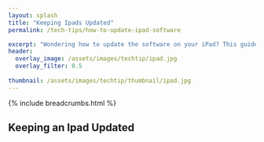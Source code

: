 ```yaml
---
layout: splash 
title: "Keeping Ipads Updated"
permalink: /tech-tips/how-to-update-ipad-software

excerpt: "Wondering how to update the software on your iPad? This guide will show you how."
header:
  overlay_image: /assets/images/techtip/ipad.jpg
  overlay_filter: 0.5 
  
thumbnail: /assets/images/techtip/thumbnail/ipad.jpg
---
```


{% include breadcrumbs.html %}

## Keeping an Ipad Updated
